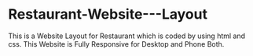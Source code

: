 # Restaurant-Website---Layout
This is a Website Layout for Restaurant which is coded by using html and css. This Website is Fully Responsive for Desktop and Phone Both.

